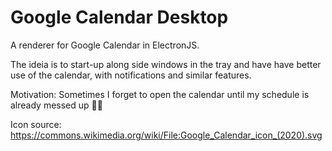 # Google Calendar Desktop

A renderer for Google Calendar in ElectronJS.

The ideia is to start-up along side windows in the tray and have have better use of the calendar, with notifications and similar features.

Motivation: Sometimes I forget to open the calendar until my schedule is already messed up 🤦‍♂️

Icon source: https://commons.wikimedia.org/wiki/File:Google_Calendar_icon_(2020).svg